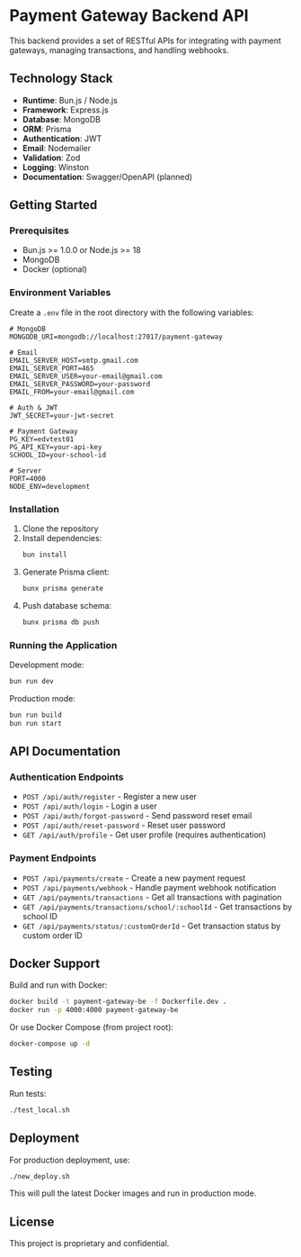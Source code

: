 # Payment Gateway Backend API

This backend provides a set of RESTful APIs for integrating with payment gateways, managing transactions, and handling webhooks.

## Technology Stack

- **Runtime**: Bun.js / Node.js
- **Framework**: Express.js
- **Database**: MongoDB
- **ORM**: Prisma
- **Authentication**: JWT
- **Email**: Nodemailer
- **Validation**: Zod
- **Logging**: Winston
- **Documentation**: Swagger/OpenAPI (planned)

## Getting Started

### Prerequisites

- Bun.js >= 1.0.0 or Node.js >= 18
- MongoDB
- Docker (optional)

### Environment Variables

Create a `.env` file in the root directory with the following variables:

```env
# MongoDB
MONGODB_URI=mongodb://localhost:27017/payment-gateway

# Email
EMAIL_SERVER_HOST=smtp.gmail.com
EMAIL_SERVER_PORT=465
EMAIL_SERVER_USER=your-email@gmail.com
EMAIL_SERVER_PASSWORD=your-password
EMAIL_FROM=your-email@gmail.com

# Auth & JWT
JWT_SECRET=your-jwt-secret

# Payment Gateway
PG_KEY=edvtest01
PG_API_KEY=your-api-key
SCHOOL_ID=your-school-id

# Server
PORT=4000
NODE_ENV=development
```

### Installation

1. Clone the repository
2. Install dependencies:
   ```bash
   bun install
   ```
3. Generate Prisma client:
   ```bash
   bunx prisma generate
   ```
4. Push database schema:
   ```bash
   bunx prisma db push
   ```

### Running the Application

Development mode:
```bash
bun run dev
```

Production mode:
```bash
bun run build
bun run start
```

## API Documentation

### Authentication Endpoints

- `POST /api/auth/register` - Register a new user
- `POST /api/auth/login` - Login a user
- `POST /api/auth/forgot-password` - Send password reset email
- `POST /api/auth/reset-password` - Reset user password
- `GET /api/auth/profile` - Get user profile (requires authentication)

### Payment Endpoints

- `POST /api/payments/create` - Create a new payment request
- `POST /api/payments/webhook` - Handle payment webhook notification
- `GET /api/payments/transactions` - Get all transactions with pagination
- `GET /api/payments/transactions/school/:schoolId` - Get transactions by school ID
- `GET /api/payments/status/:customOrderId` - Get transaction status by custom order ID

## Docker Support

Build and run with Docker:

```bash
docker build -t payment-gateway-be -f Dockerfile.dev .
docker run -p 4000:4000 payment-gateway-be
```

Or use Docker Compose (from project root):

```bash
docker-compose up -d
```

## Testing

Run tests:
```bash
./test_local.sh
```

## Deployment

For production deployment, use:

```bash
./new_deploy.sh
```

This will pull the latest Docker images and run in production mode.

## License

This project is proprietary and confidential.

